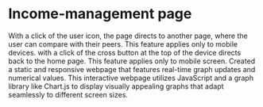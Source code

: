 # Income-management page
With a click of the user icon, the page directs to another page, where the user can compare with their peers. This feature applies only to mobile devices. 
with a click of the cross button at the top of the device directs back to the home page. This feature applies only to mobile screen.
Created a static and responsive webpage that features real-time graph updates and numerical values. This interactive webpage utilizes JavaScript and a graph library like Chart.js to display visually appealing graphs that adapt seamlessly to different screen sizes.
